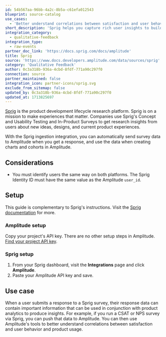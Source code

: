 ```yaml
---
id: 54b567aa-96bb-4a2c-8b5a-c61efa012543
blueprint: source-catalog
use_cases:
  - 'Better understand correlations between satisfaction and user behavior and product usage by running surveys via Sprig and feeding that data to Amplitude.'
short_description: 'Sprig helps you capture rich user insights to build better products. Our In-Product Surveys allow you to target specific users and get real-time feedback on your product experience at scale.'
integration_category:
  - qualitative-feedback
integration_type:
  - raw-events
partner_doc_link: 'https://docs.sprig.com/docs/amplitude'
title: Sprig
source: 'https://www.docs.developers.amplitude.com/data/sources/sprig'
category: 'Qualitative Feedback'
author: 0c3a318b-936a-4cbd-8fdf-771a90c297f0
connection: source
partner_maintained: false
integration_icon: partner-icons/sprig.svg
exclude_from_sitemap: false
updated_by: 0c3a318b-936a-4cbd-8fdf-771a90c297f0
updated_at: 1713825697
---
```

[Sprig](https://sprig.com/) is the product development lifecycle research platform. Sprig is on a mission to make experiences that matter. Companies use Sprig's Concept and Usability Testing and In-Product Surveys to get research insights from users about new ideas, designs, and current product experiences.

With the Sprig ingestion integration, you can automatically send survey data to Amplitude when you get a response, and use the data when creating charts and cohorts in Amplitude.

## Considerations

- You must identify users the same way on both platforms. The Sprig Identity ID must have the same value as the Amplitude `user_id`.

## Setup

This guide is complementary to Sprig's instructions. Visit the [Sprig documentation](https://docs.sprig.com/docs/amplitude) for more.

### Amplitude setup

Copy your project's API key. There are no other setup steps in Amplitude. [Find your project API key](/docs/apis/find-api-credentials.md).

### Sprig setup

1. From your Sprig dashboard, visit the **Integrations** page and click **Amplitude**.
2. Paste your Amplitude API key and save.

## Use case

When a user submits a response to a Sprig survey, their response data can contain important information that can be used in conjunction with product analytics to produce insights. For example, if you run a CSAT or NPS survey via Sprig, you can push that data to Amplitude. You can then use Amplitude's tools to better understand correlations between satisfaction and user behavior and product usage.